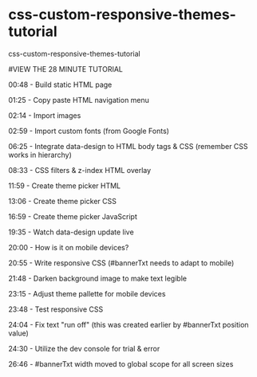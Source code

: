 # css-custom-responsive-themes-tutorial
css-custom-responsive-themes-tutorial

#VIEW THE 28 MINUTE TUTORIAL

00:48 - Build static HTML page

01:25 - Copy paste HTML navigation menu

02:14 - Import images

02:59 - Import custom fonts (from Google Fonts)

06:25 - Integrate data-design to HTML body tags & CSS (remember CSS works in hierarchy)

08:33 - CSS filters & z-index HTML overlay

11:59 - Create theme picker HTML

13:06 - Create theme picker CSS

16:59 - Create theme picker JavaScript

19:35 - Watch data-design update live

20:00 - How is it on mobile devices?

20:55 - Write responsive CSS (#bannerTxt needs to adapt to mobile)

21:48 - Darken background image to make text legible

23:15 - Adjust theme pallette for mobile devices

23:48 - Test responsive CSS

24:04 - Fix text "run off" (this was created earlier by #bannerTxt position value)

24:30 - Utilize the dev console for trial & error 

26:46 - #bannerTxt width moved to global scope for all screen sizes




